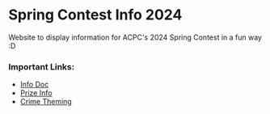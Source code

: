 # Spring Contest Info 2024

Website to display information for ACPC's 2024 Spring Contest in a fun way :D

### Important Links:
- [Info Doc](https://docs.google.com/document/d/1Rv7hs1aL4GoU0whKZb28Azd7umQxxQw9nt17RJ6Dgnw/edit?usp=sharing)
- [Prize Info](https://docs.google.com/spreadsheets/d/1FZ2ICYkpx9cBP_G2O0zxewZh1IC2fMsQuVLalFtQI3o/edit?usp=sharing)
- [Crime Theming](https://docs.google.com/presentation/d/1LDE5qShK13J64HDNhaBir8C8ojXvcpACha3_Oz12hR4/edit?usp=sharing)